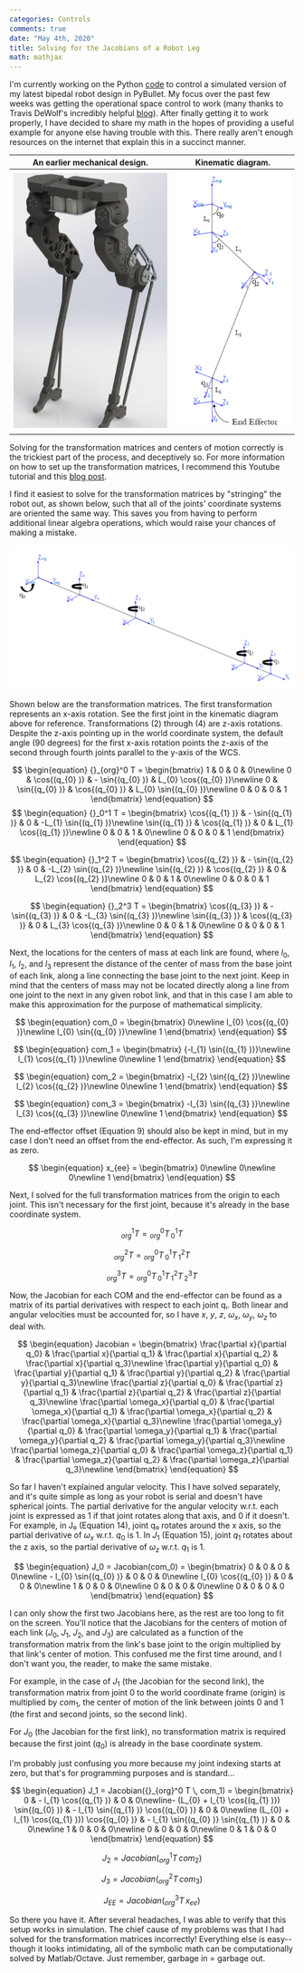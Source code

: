 ```yaml
---
categories: Controls
comments: true
date: "May 4th, 2020"
title: Solving for the Jacobians of a Robot Leg
math: mathjax
---
```

<!-- may 4th -->
I'm currently working on the Python [code](https://github.com/bbokser/spryped) to control a simulated version of my latest bipedal robot design in PyBullet. My focus over the past few weeks was getting the operational space control to work (many thanks to Travis DeWolf's incredibly helpful [blog](https://studywolf.wordpress.com/site-index/)). After finally getting it to work properly, I have decided to share my math in the hopes of providing a useful example for anyone else having trouble with this. There really aren't enough resources on the internet that explain this in a succinct manner.

An earlier mechanical design.             |  Kinematic diagram.
:-------------------------:|:-------------------------:
![Mechanical Design](/static/images/chickenwalker-orig.jpg)  |  ![Kinematic Diagram](/static/images/kinematicdiagram1.png)

Solving for the transformation matrices and centers of motion correctly is the trickiest part of the process, and deceptively so. For more information on how to set up the transformation matrices, I recommend this Youtube tutorial and this [blog post](https://studywolf.wordpress.com/2017/06/09/deriving-a-robots-transform-matrices/).

I find it easiest to solve for the transformation matrices by "stringing" the robot out, as shown below, such that all of the joints' coordinate systems are oriented the same way. This saves you from having to perform additional linear algebra operations, which would raise your chances of making a mistake.

![](/static/images/kinematicdiagram-2_orig.png)

Shown below are the transformation matrices. The first transformation represents an x-axis rotation. See the first joint in the kinematic diagram above for reference. Transformations (2) through (4) are z-axis rotations. Despite the z-axis pointing up in the world coordinate system, the default angle (90 degrees) for the first x-axis rotation points the z-axis of the second through fourth joints parallel to the y-axis of the WCS.

$$
\begin{equation}
	{}_{org}^0 T = \begin{bmatrix}
	1 & 0 & 0 & 0\newline
	0 & \cos{(q_{0} )} & - \sin{(q_{0} )} & L_{0} \cos{(q_{0} )}\newline
	0 & \sin{(q_{0} )} & \cos{(q_{0} )} & L_{0} \sin{(q_{0} )}\newline
	0 & 0 & 0 & 1
\end{bmatrix}
\end{equation}
$$
$$
\begin{equation}
	{}_0^1 T = \begin{bmatrix}
	\cos{(q_{1} )} & - \sin{(q_{1} )} & 0 & -L_{1} \sin{(q_{1} )}\newline
	\sin{(q_{1} )} & \cos{(q_{1} )} & 0 & L_{1} \cos{(q_{1} )}\newline
	0 & 0 & 1 & 0\newline
	0 & 0 & 0 & 1
\end{bmatrix}
\end{equation}
$$

$$
\begin{equation}
	{}_1^2 T = \begin{bmatrix}
 	\cos{(q_{2} )} & - \sin{(q_{2} )} & 0 & -L_{2} \sin{(q_{2} )}\newline
 	\sin{(q_{2} )} & \cos{(q_{2} )} & 0 & L_{2} \cos{(q_{2} )}\newline
 	0 & 0 & 1 & 0\newline
 	0 & 0 & 0 & 1
\end{bmatrix}
\end{equation}
$$

$$
\begin{equation}
	{}_2^3 T = \begin{bmatrix}
 	\cos{(q_{3} )} & - \sin{(q_{3} )} & 0 & -L_{3} \sin{(q_{3} )}\newline
 	\sin{(q_{3} )} & \cos{(q_{3} )} & 0 & L_{3} \cos{(q_{3} )}\newline
 	0 & 0 & 1 & 0\newline
 	0 & 0 & 0 & 1
\end{bmatrix}
\end{equation}
$$

Next, the locations for the centers of mass at each link are found, where $l_0$, $l_1$, $l_2$, and $l_3$ represent the distance of the center of mass from the base joint of each link, along a line connecting the base joint to the next joint. Keep in mind that the centers of mass may not be located directly along a line from one joint to the next in any given robot link, and that in this case I am able to make this approximation for the purpose of mathematical simplicity.

$$
\begin{equation}
	com_0 = \begin{bmatrix}
 	0\newline
 	l_{0} \cos{(q_{0} )}\newline
 	l_{0} \sin{(q_{0} )}\newline
 	1
\end{bmatrix}
\end{equation}
$$

$$
\begin{equation}
	com_1 = \begin{bmatrix}
 	{-l_{1} \sin{(q_{1} )}}\newline
 	l_{1} \cos{(q_{1} )}\newline
 	0\newline
 	1
\end{bmatrix}
\end{equation}
$$

$$
\begin{equation}
	com_2 = \begin{bmatrix}
 	-l_{2} \sin{(q_{2} )}\newline
 	l_{2} \cos{(q_{2} )}\newline
 	0\newline
 	1
\end{bmatrix}
\end{equation}
$$

$$
\begin{equation}
	com_3 = \begin{bmatrix}
  	-l_{3} \sin{(q_{3} )}\newline
  	l_{3} \cos{(q_{3} )}\newline
  	0\newline
  	1
\end{bmatrix}
\end{equation}
$$

The end-effector offset (Equation 9) should also be kept in mind, but in my case I don't need an offset from the end-effector. As such, I'm expressing it as zero.

$$
\begin{equation}
	x_{ee} = \begin{bmatrix}
 	0\newline
 	0\newline
 	0\newline
 	1
\end{bmatrix}
\end{equation}
$$

Next, I solved for the full transformation matrices from the origin to each joint. This isn't necessary for the first joint,  because it's already in the base coordinate system.

$$
\begin{equation}
	{}_{org}^1 T = {}_{org}^0 T \, {}_0^1 T
\end{equation}
$$

$$
\begin{equation}
	{}_{org}^2 T = {}_{org}^0 T \, {}_0^1 T \, {}_1^2 T
\end{equation}
$$

$$
\begin{equation}
	{}_{org}^3 T = {}_{org}^0 T \, {}_0^1 T \, {}_1^2 T \, {}_2^3 T
\end{equation}
$$

Now, the Jacobian for each COM and the end-effector can be found as a matrix of its partial derivatives with respect to each joint qᵢ. Both linear and angular velocities must be accounted for, so I have $x$, $y$, $z$, $\omega_x$, $\omega_y$, $\omega_z$  to deal with.

$$
\begin{equation}
	Jacobian = 
	\begin{bmatrix}
	\frac{\partial x}{\partial q_0} & \frac{\partial x}{\partial q_1} & \frac{\partial x}{\partial q_2} & \frac{\partial x}{\partial q_3}\newline
	\frac{\partial y}{\partial q_0} & \frac{\partial y}{\partial q_1} & \frac{\partial y}{\partial q_2} & \frac{\partial y}{\partial q_3}\newline
	\frac{\partial z}{\partial q_0} & \frac{\partial z}{\partial q_1} & \frac{\partial z}{\partial q_2} & \frac{\partial z}{\partial q_3}\newline
	\frac{\partial \omega_x}{\partial q_0} & \frac{\partial \omega_x}{\partial q_1} & \frac{\partial \omega_x}{\partial q_2} & \frac{\partial \omega_x}{\partial q_3}\newline
	\frac{\partial \omega_y}{\partial q_0} & \frac{\partial \omega_y}{\partial q_1} & \frac{\partial \omega_y}{\partial q_2} & \frac{\partial \omega_y}{\partial q_3}\newline
	\frac{\partial \omega_z}{\partial q_0} & \frac{\partial \omega_z}{\partial q_1} & \frac{\partial \omega_z}{\partial q_2} & \frac{\partial \omega_z}{\partial q_3}\newline
	\end{bmatrix}
\end{equation}
$$

So far I haven't explained angular velocity. This I have solved separately, and it's quite simple as long as your robot is serial and doesn't have spherical joints. The partial derivative for the angular velocity w.r.t. each joint is expressed as 1 if that joint rotates along that axis, and 0 if it doesn't. For example, in J₀ (Equation 14), joint q₀ rotates around the x axis, so the partial derivative of $\omega_x$ w.r.t. $q_0$ is 1. In $J_1$ (Equation 15), joint $q_1$ rotates about the z axis, so the partial derivative of $\omega_z$ w.r.t. $q_1$ is 1.

$$
\begin{equation}
	J_0 =  Jacobian(com_0) =
	\begin{bmatrix}
	0 & 0 & 0 & 0\newline
	- l_{0} \sin{(q_{0} )} & 0 & 0 & 0\newline
	l_{0} \cos{(q_{0} )} & 0 & 0 & 0\newline
	1 & 0 & 0 & 0\newline
	0 & 0 & 0 & 0\newline
	0 & 0 & 0 & 0
	\end{bmatrix}
\end{equation}
$$

I can only show the first two Jacobians here, as the rest are too long to fit on the screen. You'll notice that the Jacobians for the centers of motion of each link ($J_0$, $J_1$, $J_2$, and $J_3$) are calculated as a function of the transformation matrix from the link's base joint to the origin multiplied by that link's center of motion. This confused me the first time around, and I don't want you, the reader, to make the same mistake.

For example, in the case of $J_1$ (the Jacobian for the second link), the transformation matrix from joint 0 to the world coordinate frame (origin) is multiplied by $com_1$, the center of motion of the link between joints 0 and 1 (the first and second joints, so the second link).

For  $J_0$ (the Jacobian for the first link), no transformation matrix is required because the first joint ($q_0$) is already in the base coordinate system.

I'm probably just confusing you more because my joint indexing starts at zero, but that's for programming purposes and is standard...

$$
\begin{equation}
	J_1 = Jacobian({}_{org}^0 T \, com_1) =
	\begin{bmatrix}
	0 & - l_{1} \cos{(q_{1} )} & 0 & 0\newline- (L_{0} + l_{1} \cos{(q_{1} )}) \sin{(q_{0} )} & - l_{1} \sin{(q_{1} )} \cos{(q_{0} )} & 0 & 0\newline
	(L_{0} + l_{1} \cos{(q_{1} )}) \cos{(q_{0} )} & - l_{1} \sin{(q_{0} )} \sin{(q_{1} )} & 0 & 0\newline
	1 & 0 & 0 & 0\newline
	0 & 0 & 0 & 0\newline
	0 & 1 & 0 & 0
\end{bmatrix}
\end{equation}
$$

$$
\begin{equation}
	J_2 = Jacobian({}_{org}^1 T \, com_2)
\end{equation}
$$

$$
\begin{equation}
	J_3 = Jacobian({}_{org}^2 T \, com_3)
\end{equation}
$$

$$
\begin{equation}
	J_{EE} = Jacobian({}_{org}^3 T \, x_{ee})
\end{equation}
$$

So there you have it. After several headaches, I was able to verify that this setup works in simulation. The chief cause of my problems was that I had solved for the transformation matrices incorrectly! Everything else is easy--though it looks intimidating, all of the symbolic math can be computationally solved by Matlab/Octave. Just remember, garbage in = garbage out.